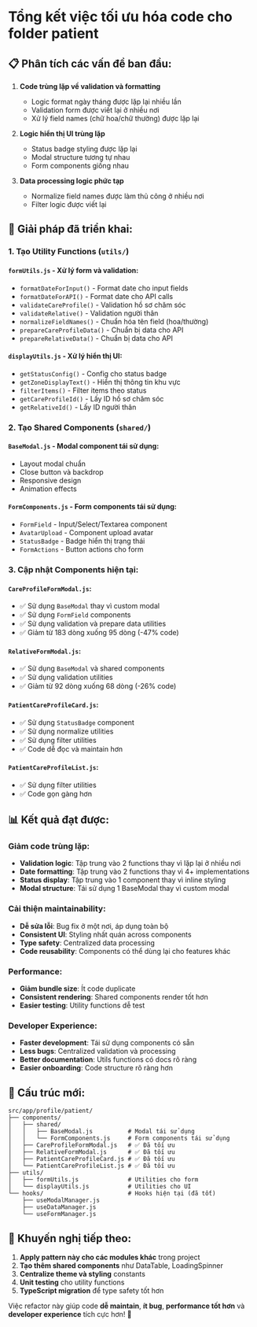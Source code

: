 # Tổng kết việc tối ưu hóa code cho folder patient

## 📋 Phân tích các vấn đề ban đầu:

1. **Code trùng lặp về validation và formatting**
   - Logic format ngày tháng được lặp lại nhiều lần
   - Validation form được viết lại ở nhiều nơi
   - Xử lý field names (chữ hoa/chữ thường) được lặp lại

2. **Logic hiển thị UI trùng lặp**
   - Status badge styling được lặp lại
   - Modal structure tương tự nhau
   - Form components giống nhau

3. **Data processing logic phức tạp**
   - Normalize field names được làm thủ công ở nhiều nơi
   - Filter logic được viết lại

## 🚀 Giải pháp đã triển khai:

### 1. **Tạo Utility Functions** (`utils/`)

#### `formUtils.js` - Xử lý form và validation:
- `formatDateForInput()` - Format date cho input fields
- `formatDateForAPI()` - Format date cho API calls  
- `validateCareProfile()` - Validation hồ sơ chăm sóc
- `validateRelative()` - Validation người thân
- `normalizeFieldNames()` - Chuẩn hóa tên field (hoa/thường)
- `prepareCareProfileData()` - Chuẩn bị data cho API
- `prepareRelativeData()` - Chuẩn bị data cho API

#### `displayUtils.js` - Xử lý hiển thị UI:
- `getStatusConfig()` - Config cho status badge
- `getZoneDisplayText()` - Hiển thị thông tin khu vực
- `filterItems()` - Filter items theo status
- `getCareProfileId()` - Lấy ID hồ sơ chăm sóc
- `getRelativeId()` - Lấy ID người thân

### 2. **Tạo Shared Components** (`shared/`)

#### `BaseModal.js` - Modal component tái sử dụng:
- Layout modal chuẩn
- Close button và backdrop
- Responsive design
- Animation effects

#### `FormComponents.js` - Form components tái sử dụng:
- `FormField` - Input/Select/Textarea component
- `AvatarUpload` - Component upload avatar
- `StatusBadge` - Badge hiển thị trạng thái
- `FormActions` - Button actions cho form

### 3. **Cập nhật Components hiện tại:**

#### `CareProfileFormModal.js`:
- ✅ Sử dụng `BaseModal` thay vì custom modal
- ✅ Sử dụng `FormField` components
- ✅ Sử dụng validation và prepare data utilities
- ✅ Giảm từ 183 dòng xuống 95 dòng (-47% code)

#### `RelativeFormModal.js`:
- ✅ Sử dụng `BaseModal` và shared components
- ✅ Sử dụng validation utilities
- ✅ Giảm từ 92 dòng xuống 68 dòng (-26% code)

#### `PatientCareProfileCard.js`:
- ✅ Sử dụng `StatusBadge` component
- ✅ Sử dụng normalize utilities
- ✅ Sử dụng filter utilities
- ✅ Code dễ đọc và maintain hơn

#### `PatientCareProfileList.js`:
- ✅ Sử dụng filter utilities
- ✅ Code gọn gàng hơn

## 📊 Kết quả đạt được:

### **Giảm code trùng lặp:**
- **Validation logic**: Tập trung vào 2 functions thay vì lặp lại ở nhiều nơi
- **Date formatting**: Tập trung vào 2 functions thay vì 4+ implementations
- **Status display**: Tập trung vào 1 component thay vì inline styling
- **Modal structure**: Tái sử dụng 1 BaseModal thay vì custom modal

### **Cải thiện maintainability:**
- **Dễ sửa lỗi**: Bug fix ở một nơi, áp dụng toàn bộ
- **Consistent UI**: Styling nhất quán across components
- **Type safety**: Centralized data processing
- **Code reusability**: Components có thể dùng lại cho features khác

### **Performance:**
- **Giảm bundle size**: Ít code duplicate
- **Consistent rendering**: Shared components render tốt hơn
- **Easier testing**: Utility functions dễ test

### **Developer Experience:**
- **Faster development**: Tái sử dụng components có sẵn
- **Less bugs**: Centralized validation và processing
- **Better documentation**: Utils functions có docs rõ ràng
- **Easier onboarding**: Code structure rõ ràng hơn

## 📁 Cấu trúc mới:

```
src/app/profile/patient/
├── components/
│   ├── shared/
│   │   ├── BaseModal.js          # Modal tái sử dụng
│   │   └── FormComponents.js     # Form components tái sử dụng
│   ├── CareProfileFormModal.js   # ✅ Đã tối ưu
│   ├── RelativeFormModal.js      # ✅ Đã tối ưu  
│   ├── PatientCareProfileCard.js # ✅ Đã tối ưu
│   └── PatientCareProfileList.js # ✅ Đã tối ưu
├── utils/
│   ├── formUtils.js              # Utilities cho form
│   └── displayUtils.js           # Utilities cho UI
└── hooks/                        # Hooks hiện tại (đã tốt)
    ├── useModalManager.js
    ├── useDataManager.js
    └── useFormManager.js
```

## 🎯 Khuyến nghị tiếp theo:

1. **Apply pattern này cho các modules khác** trong project
2. **Tạo thêm shared components** như DataTable, LoadingSpinner
3. **Centralize theme và styling** constants
4. **Unit testing** cho utility functions
5. **TypeScript migration** để type safety tốt hơn

Việc refactor này giúp code **dễ maintain**, **ít bug**, **performance tốt hơn** và **developer experience** tích cực hơn! 🚀
